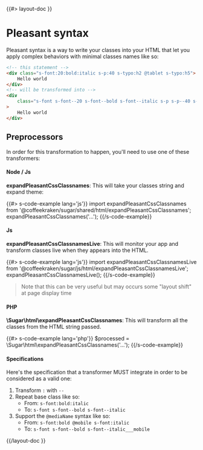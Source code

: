 <!--
/**
 * @name            Pleasant syntax
 * @namespace       doc.css
 * @type            Markdown
 * @platform        md
 * @status          stable
 * @menu            Documentation / CSS           /doc/css/pleasant-syntax
 *
 * @since           2.0.0
 * @author    Olivier Bossel <olivier.bossel@gmail.com> (https://olivierbossel.com)
 */
-->

{{#> layout-doc }}

# Pleasant syntax

Pleasant syntax is a way to write your classes into your HTML that let you apply complex behaviors with minimal classes names like so:

```html
<!-- this statement -->
<div class="s-font:20:bold:italic s-p:40 s-typo:h2 @tablet s-typo:h5">
    Hello world
</div>
<!-- will be transformed into -->
<div
    class="s-font s-font--20 s-font--bold s-font--italic s-p s-p--40 s-typo s-typo--h2 s-typo--h5___tablet"
>
    Hello world
</div>
```

## Preprocessors

In order for this transformation to happen, you'll need to use one of these transformers:

#### Node / Js

**expandPleasantCssClassnames**: This will take your classes string and expand theme:

{{#> s-code-example lang='js'}}
import expandPleasantCssClassnames from '@coffeekraken/sugar/shared/html/expandPleasantCssClassnames';
expandPleasantCssClassnames('...');
{{/s-code-example}}

#### Js

**expandPleasantCssClassnamesLive**: This will monitor your app and transform classes live when they appears into the HTML.

{{#> s-code-example lang='js'}}
import expandPleasantCssClassnamesLive from '@coffeekraken/sugar/js/html/expandPleasantCssClassnamesLive';
expandPleasantCssClassnamesLive();
{{/s-code-example}}

> Note that this can be very useful but may occurs some "layout shift" at page display time

#### PHP

**\Sugar\html\expandPleasantCssClassnames**: This will transform all the classes from the HTML string passed.

{{#> s-code-example lang='php'}}
$processed = \Sugar\html\expandPleasantCssClassnames('...');
{{/s-code-example}}

#### Specifications

Here's the specification that a transformer MUST integrate in order to be considered as a valid one:

1. Transform `:` with `--`
2. Repeat base class like so:
    - From: `s-font:bold:italic`
    - To: `s-font s-font--bold s-font--italic`
3. Support the `@mediaName` syntax like so:
    - From: `s-font:bold @mobile s-font:italic`
    - To: `s-font s-font--bold s-font--italic___mobile`

{{/layout-doc }}
